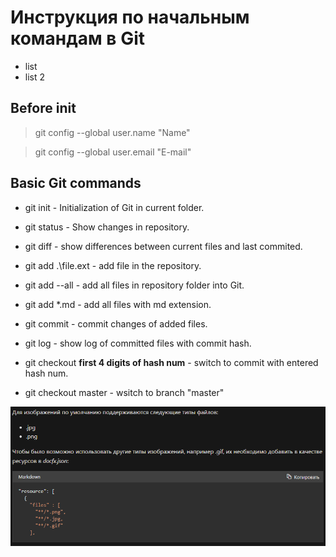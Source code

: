 # Инструкция по начальным командам в Git
* list
* list 2

## Before init

> git config --global user.name "Name"

> git config --global user.email "E-mail"


## Basic Git commands

* git init - Initialization of Git in current folder.

* git status - Show changes in repository.

* git diff - show differences between current files and last commited.

* git add .\file.ext - add file in the repository.

* git add --all - add all files in repository folder into Git.

* git add *.md - add all files with md extension.

* git commit - commit changes of added files.

* git log - show log of committed files with commit hash.

* git checkout **first 4 digits of hash num** - switch to commit with entered hash num.

* git checkout master - wsitch to branch "master"

![Images types](SH01.png)
